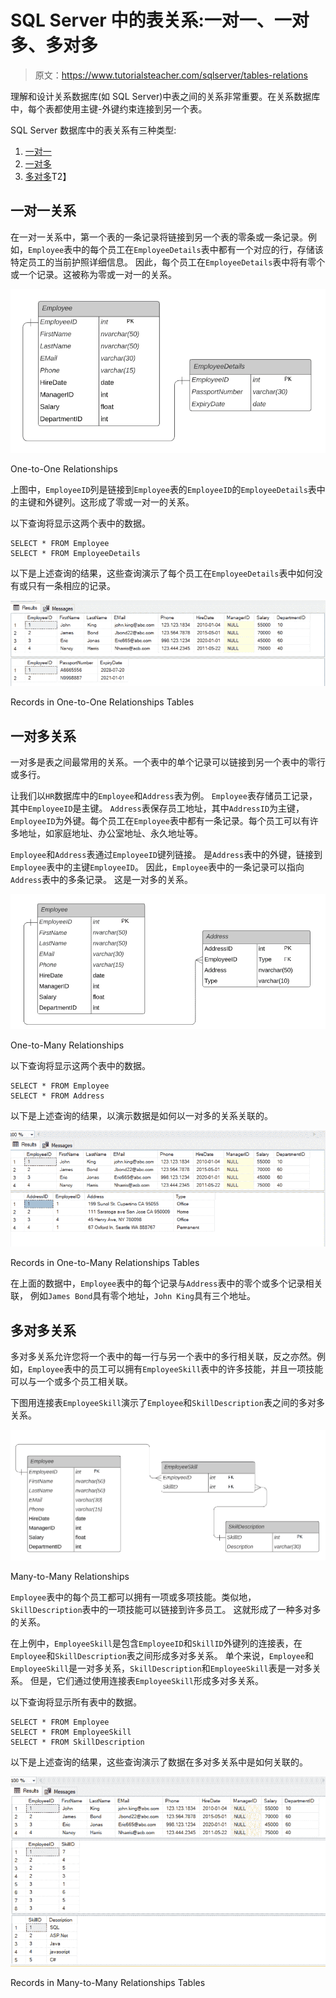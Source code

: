 # SQL Server 中的表关系:一对一、一对多、多对多

> 原文：<https://www.tutorialsteacher.com/sqlserver/tables-relations>

理解和设计关系数据库(如 SQL Server)中表之间的关系非常重要。在关系数据库中，每个表都使用主键-外键约束连接到另一个表。

SQL Server 数据库中的表关系有三种类型:

1.  [一对一](#one-to-one-relation)
2.  [一对多](#one-to-many-relation)
3.  [多对多](#many-to-many-relation)T2】

## 一对一关系

在一对一关系中，第一个表的一条记录将链接到另一个表的零条或一条记录。例如，`Employee`表中的每个员工在`EmployeeDetails`表中都有一个对应的行，存储该特定员工的当前护照详细信息。 因此，每个员工在`EmployeeDetails`表中将有零个或一个记录。这被称为零或一对一的关系。

[![](img/c15fdb31bb4c818c338fd13ff83e79ee.png)](../../Content/images/sqlserver/tables-relations5.png)

One-to-One Relationships



上图中，`EmployeeID`列是链接到`Employee`表的`EmployeeID`的`EmployeeDetails`表中的主键和外键列。这形成了零或一对一的关系。

以下查询将显示这两个表中的数据。

```
SELECT * FROM Employee
SELECT * FROM EmployeeDetails
```

以下是上述查询的结果，这些查询演示了每个员工在`EmployeeDetails`表中如何没有或只有一条相应的记录。

[![](img/16cc86fdf547a33e56d8dd9bdffdee9c.png)](../../Content/images/sqlserver/tables-relations6.png)

Records in One-to-One Relationships Tables



## 一对多关系

一对多是表之间最常用的关系。一个表中的单个记录可以链接到另一个表中的零行或多行。

让我们以`HR`数据库中的`Employee`和`Address`表为例。 `Employee`表存储员工记录，其中`EmployeeID`是主键。 `Address`表保存员工地址，其中`AddressID`为主键，`EmployeeID`为外键。每个员工在`Employee`表中都有一条记录。每个员工可以有许多地址，如家庭地址、办公室地址、永久地址等。

`Employee`和`Address`表通过`EmployeeID`键列链接。 是`Address`表中的外键，链接到`Employee`表中的主键`EmployeeID`。 因此，`Employee`表中的一条记录可以指向`Address`表中的多条记录。 这是一对多的关系。

[![](img/3a6ba3b2e86d02486966d368fef2f6dd.png)](../../Content/images/sqlserver/tables-relations1.png)

One-to-Many Relationships



以下查询将显示这两个表中的数据。

```
SELECT * FROM Employee
SELECT * FROM Address
```

以下是上述查询的结果，以演示数据是如何以一对多的关系关联的。

[![](img/fb62fa84f899636ca024dcccef2a15f7.png)](../../Content/images/sqlserver/tables-relations2.png)

Records in One-to-Many Relationships Tables



在上面的数据中，`Employee`表中的每个记录与`Address`表中的零个或多个记录相关联， 例如`James Bond`具有零个地址，`John King`具有三个地址。

## 多对多关系

多对多关系允许您将一个表中的每一行与另一个表中的多行相关联，反之亦然。例如，`Employee`表中的员工可以拥有`EmployeeSkill`表中的许多技能，并且一项技能可以与一个或多个员工相关联。

下图用连接表`EmployeeSkill`演示了`Employee`和`SkillDescription`表之间的多对多关系。

[![](img/d7eaecb4df4a21462da853da6028866a.png)](../../Content/images/sqlserver/tables-relations3.png)

Many-to-Many Relationships



`Employee`表中的每个员工都可以拥有一项或多项技能。类似地，`SkillDescription`表中的一项技能可以链接到许多员工。 这就形成了一种多对多的关系。

在上例中，`EmployeeSkill`是包含`EmployeeID`和`SkillID`外键列的连接表，在`Employee`和`SkillDescription`表之间形成多对多关系。 单个来说，`Employee`和`EmployeeSkill`是一对多关系，`SkillDescription`和`EmployeeSkill`表是一对多关系。 但是，它们通过使用连接表`EmployeeSkill`形成多对多关系。

以下查询将显示所有表中的数据。

```
SELECT * FROM Employee
SELECT * FROM EmployeeSkill
SELECT * FROM SkillDescription
```

以下是上述查询的结果，这些查询演示了数据在多对多关系中是如何关联的。

[![](img/9d7d1e98919be863153c0dc39e5dcb15.png)](../../Content/images/sqlserver/tables-relations4.png)

Records in Many-to-Many Relationships Tables

